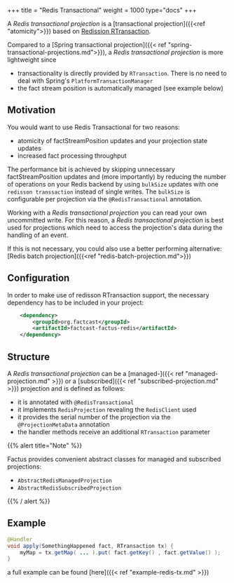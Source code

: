 +++
title = "Redis Transactional"
weight = 1000
type="docs"
+++

A _Redis transactional projection_ is a [transactional projection]({{<ref "atomicity">}})
based on [Redission RTransaction](https://www.javadoc.io/doc/org.redisson/redisson/latest/org/redisson/api/RTransaction.html).

Compared to a [Spring transactional projection]({{< ref "spring-transactional-projections.md">}}), a _Redis transactional projection_ is more lightweight since

- transactionality is directly provided by `RTransaction`. There is no need to deal with Spring's `PlatformTransactionManager`
- the fact stream position is automatically managed (see example below)

## Motivation

You would want to use Redis Transactional for two reasons:

- atomicity of factStreamPosition updates and your projection state updates
- increased fact processing throughput

The performance bit is achieved by skipping unnecessary factStreamPosition updates and (more importantly) by
reducing the number of operations on your Redis backend by using `bulkSize` updates with one `redisson transsaction` instead of single writes.
The `bulkSize` is configurable per projection via the `@RedisTransactional` annotation.

Working with a _Redis transactional projection_ you can read your own uncommitted write. For this reason, a _Redis transactional projection_ is best used for projections which
need to access the projection's data during the handling of an event.

If this is not necessary, you could also use a better performing alternative: [Redis batch projection]({{<ref "redis-batch-projection.md">}})

## Configuration

In order to make use of redisson RTransaction support, the necessary dependency has to be included in your project:

```xml
    <dependency>
        <groupId>org.factcast</groupId>
        <artifactId>factcast-factus-redis</artifactId>
    </dependency>

```

## Structure

A _Redis transactional projection_ can be a [managed-]({{< ref "managed-projection.md" >}}) or
a [subscribed]({{< ref "subscribed-projection.md" >}}) projection and is defined as follows:

- it is annotated with `@RedisTransactional`
- it implements `RedisProjection` revealing the `RedisClient` used
- it provides the serial number of the projection via the `@ProjectionMetaData` annotation
- the handler methods receive an additional `RTransaction` parameter

{{% alert  title="Note" %}}

Factus provides convenient abstract classes for managed and subscribed projections:

- `AbstractRedisManagedProjection`
- `AbstractRedisSubscribedProjection`

{{% / alert %}}

## Example

```java
@Handler
void apply(SomethingHappened fact, RTransaction tx) {
    myMap = tx.getMap( ... ).put( fact.getKey() , fact.getValue() );
}
```

a full example can be found [here]({{< ref "example-redis-tx.md" >}})
